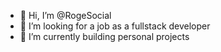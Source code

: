 - 👋 Hi, I’m @RogeSocial
- 👀 I’m looking for a job as a fullstack developer
- 🌱 I’m currently building personal projects
